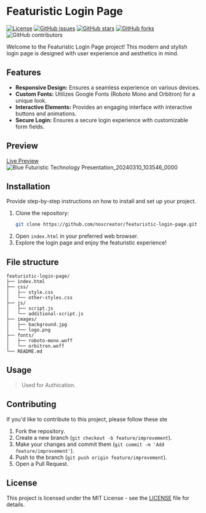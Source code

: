 # Featuristic Login Page

[![License](https://img.shields.io/badge/license-MIT-blue.svg)](LICENSE)
[![GitHub issues](https://img.shields.io/github/issues/noscreator/featurastic-login-page.svg)](https://github.com/nexoscreator/featurastic-login-page/issues)
[![GitHub stars](https://img.shields.io/github/stars/noscreator/featurastic-login-page.svg)](https://github.com/nexoscreator/featurastic-login-page/stargazers)
[![GitHub forks](https://img.shields.io/github/forks/noscreator/featurastic-login-page.svg)](https://github.com/nexoscreator/featurastic-login-page/network)
![GitHub contributors](https://img.shields.io/github/contributors/noscreator/featurastic-login-page.svg)

Welcome to the Featuristic Login Page project! This modern and stylish login page is designed with user experience and aesthetics in mind.

## Features

- **Responsive Design:** Ensures a seamless experience on various devices.
- **Custom Fonts:** Utilizes Google Fonts (Roboto Mono and Orbitron) for a unique look.
- **Interactive Elements:** Provides an engaging interface with interactive buttons and animations.
- **Secure Login:** Ensures a secure login experience with customizable form fields.

## Preview

[Live Preview](https://noscreator.github.io/featurastic-login-page/)
![Blue Futuristic Technology Presentation_20240310_103546_0000](https://github.com/noscreator/featurastic-login-page/assets/152608930/b0d5b163-183a-43f0-bf8b-ba176ffcab6b)


## Installation

Provide step-by-step instructions on how to install and set up your project.

1. Clone the repository:
   ```bash
   git clone https://github.com/noscreator/featuristic-login-page.git
   ```
2. Open `index.html` in your preferred web browser.
3. Explore the login page and enjoy the featuristic experience!

## File structure
```plaintext
featuristic-login-page/
├── index.html
├── css/
│   ├── style.css
│   └── other-styles.css
├── js/
│   ├── script.js
│   └── additional-script.js
├── images/
│   ├── background.jpg
│   └── logo.png
├── fonts/
│   ├── roboto-mono.woff
│   └── orbitron.woff
└── README.md
```

## Usage

> Used for Authication.

## Contributing

If you'd like to contribute to this project, please follow these ste

1. Fork the repository.
2. Create a new branch (`git checkout -b feature/improvement`).
3. Make your changes and commit them (`git commit -m 'Add feature/improvement'`).
4. Push to the branch (`git push origin feature/improvement`).
5. Open a Pull Request.

## License

This project is licensed under the MIT License - see the [LICENSE](LICENSE) file for details.
